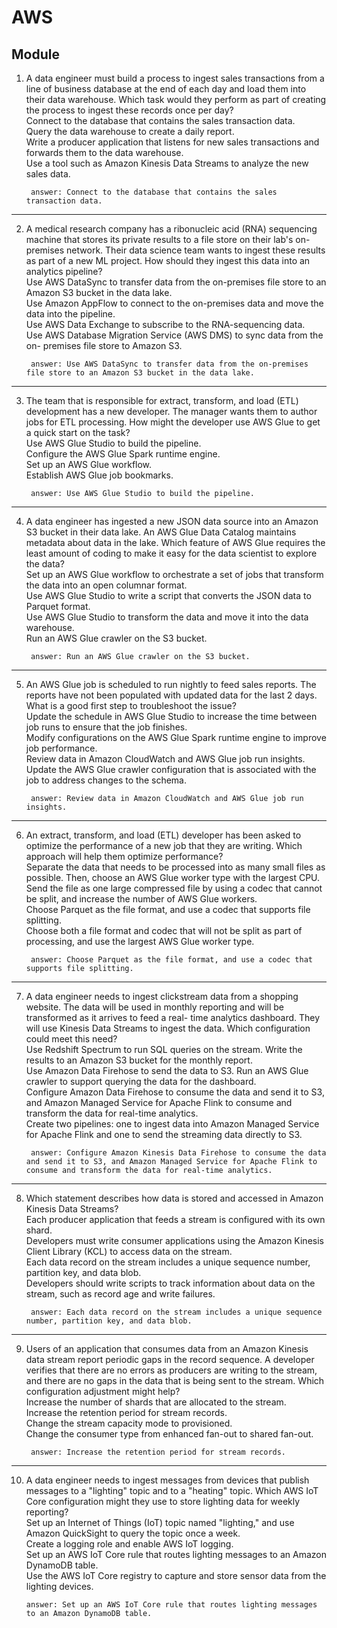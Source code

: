 # AWS
## Module 

1. A data engineer must build a process to ingest sales transactions from a line of
business database at the end of each day and load them into their data warehouse.
Which task would they perform as part of creating the process to ingest these records
once per day?<br>
Connect to the database that contains the sales transaction data.<br>
Query the data warehouse to create a daily report.<br>
Write a producer application that listens for new sales transactions and forwards
them to the data warehouse.<br>
Use a tool such as Amazon Kinesis Data Streams to analyze the new sales data.<br>

        answer: Connect to the database that contains the sales transaction data.
---

2. A medical research company has a ribonucleic acid (RNA) sequencing machine that
stores its private results to a file store on their lab's on-premises network. Their data
science team wants to ingest these results as part of a new ML project. How should
they ingest this data into an analytics pipeline?<br>
Use AWS DataSync to transfer data from the on-premises file store to an Amazon
S3 bucket in the data lake.<br>
Use Amazon AppFlow to connect to the on-premises data and move the data into
the pipeline.<br>
Use AWS Data Exchange to subscribe to the RNA-sequencing data.<br>
Use AWS Database Migration Service (AWS DMS) to sync data from the on-
premises file store to Amazon S3.<br>

        answer: Use AWS DataSync to transfer data from the on-premises file store to an Amazon S3 bucket in the data lake.
---

3. The team that is responsible for extract, transform, and load (ETL) development has a
new developer. The manager wants them to author jobs for ETL processing. How might
the developer use AWS Glue to get a quick start on the task?<br>
Use AWS Glue Studio to build the pipeline.<br>
Configure the AWS Glue Spark runtime engine.<br>
Set up an AWS Glue workflow.<br>
Establish AWS Glue job bookmarks.<br>

        answer: Use AWS Glue Studio to build the pipeline.
---

4. A data engineer has ingested a new JSON data source into an Amazon S3 bucket in
their data lake. An AWS Glue Data Catalog maintains metadata about data in the lake.
Which feature of AWS Glue requires the least amount of coding to make it easy for the
data scientist to explore the data?<br>
Set up an AWS Glue workflow to orchestrate a set of jobs that transform the data
into an open columnar format.<br>
Use AWS Glue Studio to write a script that converts the JSON data to Parquet
format.<br>
Use AWS Glue Studio to transform the data and move it into the data warehouse.<br>
Run an AWS Glue crawler on the S3 bucket.<br>

        answer: Run an AWS Glue crawler on the S3 bucket.
---

5. An AWS Glue job is scheduled to run nightly to feed sales reports. The reports have not
been populated with updated data for the last 2 days. What is a good first step to
troubleshoot the issue?<br>
Update the schedule in AWS Glue Studio to increase the time between job runs to
ensure that the job finishes.<br>
Modify configurations on the AWS Glue Spark runtime engine to improve job
performance.<br>
Review data in Amazon CloudWatch and AWS Glue job run insights.<br>
Update the AWS Glue crawler configuration that is associated with the job to
address changes to the schema.<br>

        answer: Review data in Amazon CloudWatch and AWS Glue job run insights.
---

6. An extract, transform, and load (ETL) developer has been asked to optimize the
performance of a new job that they are writing. Which approach will help them
optimize performance?<br>
Separate the data that needs to be processed into as many small files as possible.
Then, choose an AWS Glue worker type with the largest CPU.<br>
Send the file as one large compressed file by using a codec that cannot be split,
and increase the number of AWS Glue workers.<br>
Choose Parquet as the file format, and use a codec that supports file splitting.<br>
Choose both a file format and codec that will not be split as part of processing,
and use the largest AWS Glue worker type.<br>

        answer: Choose Parquet as the file format, and use a codec that supports file splitting.
---

7. A data engineer needs to ingest clickstream data from a shopping website. The data
will be used in monthly reporting and will be transformed as it arrives to feed a real-
time analytics dashboard. They will use Kinesis Data Streams to ingest the data. Which
configuration could meet this need?<br>
Use Redshift Spectrum to run SQL queries on the stream. Write the results to an
Amazon S3 bucket for the monthly report.<br>
Use Amazon Data Firehose to send the data to S3. Run an AWS Glue crawler to
support querying the data for the dashboard.<br>
Configure Amazon Data Firehose to consume the data and send it to S3, and
Amazon Managed Service for Apache Flink to consume and transform the data for
real-time analytics.<br>
Create two pipelines: one to ingest data into Amazon Managed Service for Apache
Flink and one to send the streaming data directly to S3.<br>

        answer: Configure Amazon Kinesis Data Firehose to consume the data and send it to S3, and Amazon Managed Service for Apache Flink to consume and transform the data for real-time analytics.
---

8. Which statement describes how data is stored and accessed in Amazon Kinesis Data
Streams?<br>
Each producer application that feeds a stream is configured with its own shard.<br>
Developers must write consumer applications using the Amazon Kinesis Client
Library (KCL) to access data on the stream.<br>
Each data record on the stream includes a unique sequence number, partition key,
and data blob.<br>
Developers should write scripts to track information about data on the stream,
such as record age and write failures.<br>

        answer: Each data record on the stream includes a unique sequence number, partition key, and data blob.
---

9. Users of an application that consumes data from an Amazon Kinesis data stream report
periodic gaps in the record sequence. A developer verifies that there are no errors as
producers are writing to the stream, and there are no gaps in the data that is being
sent to the stream. Which configuration adjustment might help?<br>
Increase the number of shards that are allocated to the stream.<br>
Increase the retention period for stream records.<br>
Change the stream capacity mode to provisioned.<br>
Change the consumer type from enhanced fan-out to shared fan-out.<br>

        answer: Increase the retention period for stream records.
---

10. A data engineer needs to ingest messages from devices that publish messages to a
"lighting" topic and to a "heating" topic. Which AWS IoT Core configuration might they
use to store lighting data for weekly reporting?<br>
Set up an Internet of Things (IoT) topic named "lighting," and use Amazon
QuickSight to query the topic once a week.<br>
Create a logging role and enable AWS IoT logging.<br>
Set up an AWS IoT Core rule that routes lighting messages to an Amazon
DynamoDB table.<br>
Use the AWS IoT Core registry to capture and store sensor data from the lighting
devices.<br>

        answer: Set up an AWS IoT Core rule that routes lighting messages to an Amazon DynamoDB table.


